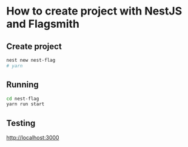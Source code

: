 # How to create project with NestJS and Flagsmith

## Create project

```bash
nest new nest-flag
# yarn
```

## Running

```bash
cd nest-flag
yarn run start
```

## Testing

<http://localhost:3000>